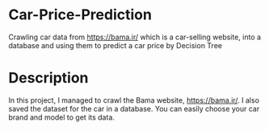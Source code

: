 # Car-Price-Prediction
Crawling car data from https://bama.ir/ which is a car-selling website, into a database and using them to predict a car price by Decision Tree
# Description
In this project, I managed to crawl the Bama website, https://bama.ir/. I also saved the dataset for the car in a database.
You can easily choose your car brand and model to get its data.
